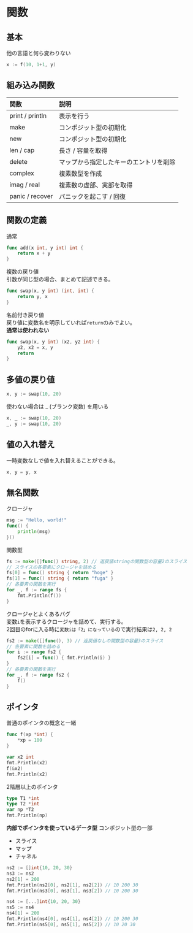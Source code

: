 # 関数

## 基本
他の言語と何ら変わりない
```go
x := f(10, 1+1, y)
```

## 組み込み関数

| 関数 | 説明 |
| :--- | :--- |
| print / println | 表示を行う |
| make | コンポジット型の初期化 |
| new | コンポジット型の初期化 |
| len / cap | 長さ / 容量を取得 |
| delete | マップから指定したキーのエントリを削除 |
| complex | 複素数型を作成 |
| imag / real | 複素数の虚部、実部を取得 |
| panic / recover | パニックを起こす / 回復 |

## 関数の定義
通常
```go
func add(x int, y int) int {
    return x + y
}
```
複数の戻り値  
引数が同じ型の場合、まとめて記述できる。
```go
func swap(x, y int) (int, int) {
    return y, x
}
```
名前付き戻り値  
戻り値に変数名を明示していれば`return`のみでよい。  
**通常は使われない**
```go
func swap(x, y int) (x2, y2 int) {
    y2, x2 = x, y
    return
}
```

## 多値の戻り値
```go
x, y := swap(10, 20)
```
使わない場合は _ (ブランク変数) を用いる
```go
x, _ := swap(10, 20)
_, y := swap(10, 20)
```

## 値の入れ替え
一時変数なしで値を入れ替えることができる。
```go
x, y = y, x
```

## 無名関数
クロージャ
```go
msg := "Hello, world!"
func() {
    println(msg)
}()
```

関数型
```go
fs := make([]func() string, 2) // 返戻値stringの関数型の容量2のスライス
// スライスの各要素にクロージャを詰める
fs[0] = func() string { return "hoge" }
fs[1] = func() string { return "fuga" }
// 各要素の関数を実行
for _, f := range fs {
    fmt.Println(f())
}
```
クロージャとよくあるバグ  
変数`i`を表示するクロージャを詰めて、実行する。  
2回目のforに入る時に`変数iは「2」になっている`ので実行結果は`2, 2, 2`
```go
fs2 := make([]func(), 3) // 返戻値なしの関数型の容量3のスライス
// 各要素に関数を詰める
for i := range fs2 {
    fs2[i] = func() { fmt.Println(i) }
}
// 各要素の関数を実行
for _, f := range fs2 {
    f()
}
```

## ポインタ
普通のポインタの概念と一緒
```go
func f(xp *int) {
	*xp = 100
}

var x2 int
fmt.Println(x2)
f(&x2)
fmt.Println(x2)
```

2階層以上のポインタ
```go
type T1 *int
type T2 *int
var np *T2
fmt.Println(np)
```

**内部でポインタを使っているデータ型**
コンポジット型の一部
- スライス
- マップ
- チャネル

```go
ns2 := []int{10, 20, 30}
ns3 := ns2
ns2[1] = 200
fmt.Println(ns2[0], ns2[1], ns2[2]) // 10 200 30
fmt.Println(ns3[0], ns3[1], ns3[2]) // 10 200 30

ns4 := [...]int{10, 20, 30}
ns5 := ns4
ns4[1] = 200
fmt.Println(ns4[0], ns4[1], ns4[2]) // 10 200 30
fmt.Println(ns5[0], ns5[1], ns5[2]) // 10 20 30
```
